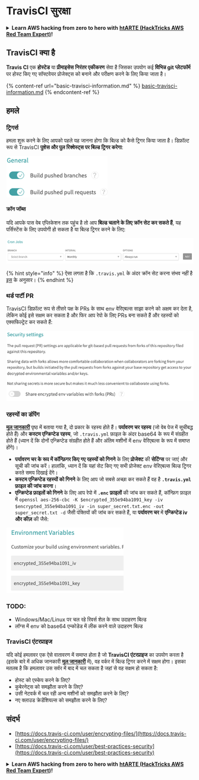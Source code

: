 # TravisCI सुरक्षा

<details>

<summary><strong>Learn AWS hacking from zero to hero with</strong> <a href="https://training.hacktricks.xyz/courses/arte"><strong>htARTE (HackTricks AWS Red Team Expert)</strong></a><strong>!</strong></summary>

HackTricks का समर्थन करने के अन्य तरीके:

* यदि आप चाहते हैं कि आपकी **कंपनी का विज्ञापन HackTricks में दिखाई दे** या **HackTricks को PDF में डाउनलोड करें** तो [**सब्सक्रिप्शन प्लान्स**](https://github.com/sponsors/carlospolop) देखें!
* [**आधिकारिक PEASS & HackTricks स्वैग**](https://peass.creator-spring.com) प्राप्त करें
* [**The PEASS Family**](https://opensea.io/collection/the-peass-family) की खोज करें, हमारे विशेष [**NFTs**](https://opensea.io/collection/the-peass-family) का संग्रह
* 💬 [**Discord group**](https://discord.gg/hRep4RUj7f) में **शामिल हों** या [**telegram group**](https://t.me/peass) में या **Twitter** 🐦 पर मुझे **फॉलो** करें [**@carlospolopm**](https://twitter.com/carlospolopm)**.**
* [**HackTricks**](https://github.com/carlospolop/hacktricks) और [**HackTricks Cloud**](https://github.com/carlospolop/hacktricks-cloud) github repos में PRs सबमिट करके अपनी हैकिंग ट्रिक्स साझा करें।

</details>

## TravisCI क्या है

**Travis CI** एक **होस्टेड** या **प्रीमाइसेस** **निरंतर एकीकरण** सेवा है जिसका उपयोग कई **विभिन्न git प्लेटफॉर्म** पर होस्ट किए गए सॉफ्टवेयर प्रोजेक्ट्स को बनाने और परीक्षण करने के लिए किया जाता है।

{% content-ref url="basic-travisci-information.md" %}
[basic-travisci-information.md](basic-travisci-information.md)
{% endcontent-ref %}

## हमले

### ट्रिगर्स

हमला शुरू करने के लिए आपको पहले यह जानना होगा कि बिल्ड को कैसे ट्रिगर किया जाता है। डिफ़ॉल्ट रूप से TravisCI **पुशेस और पुल रिक्वेस्ट्स पर बिल्ड ट्रिगर करेगा**:

![](<../../.gitbook/assets/image (19) (1).png>)

#### क्रॉन जॉब्स

यदि आपके पास वेब एप्लिकेशन तक पहुंच है तो आप **बिल्ड चलाने के लिए क्रॉन सेट कर सकते हैं**, यह पर्सिस्टेंस के लिए उपयोगी हो सकता है या बिल्ड ट्रिगर करने के लिए:

![](<../../.gitbook/assets/image (42).png>)

{% hint style="info" %}
ऐसा लगता है कि `.travis.yml` के अंदर क्रॉन सेट करना संभव नहीं है [इस](https://github.com/travis-ci/travis-ci/issues/9162) के अनुसार।
{% endhint %}

### थर्ड पार्टी PR

TravisCI डिफ़ॉल्ट रूप से तीसरे पक्ष के PRs के साथ env वेरिएबल्स साझा करने को अक्षम कर देता है, लेकिन कोई इसे सक्षम कर सकता है और फिर आप रेपो के लिए PRs बना सकते हैं और रहस्यों को एक्सफिल्ट्रेट कर सकते हैं:

![](<../../.gitbook/assets/image (1) (1) (1) (1) (1) (1) (1) (1) (1) (1) (1) (1) (1).png>)

### रहस्यों का डंपिंग

[**मूल जानकारी**](basic-travisci-information.md) पृष्ठ में बताया गया है, दो प्रकार के रहस्य होते हैं। **पर्यावरण चर रहस्य** (जो वेब पेज में सूचीबद्ध होते हैं) और **कस्टम एन्क्रिप्टेड रहस्य**, जो `.travis.yml` फ़ाइल के अंदर base64 के रूप में संग्रहीत होते हैं (ध्यान दें कि दोनों एन्क्रिप्टेड संग्रहीत होते हैं और अंतिम मशीनों में env वेरिएबल्स के रूप में समाप्त होंगे)।

* **पर्यावरण चर के रूप में कॉन्फ़िगर किए गए रहस्यों को गिनने** के लिए **प्रोजेक्ट** की **सेटिंग्स** पर जाएं और सूची की जांच करें। हालांकि, ध्यान दें कि यहां सेट किए गए सभी प्रोजेक्ट env वेरिएबल्स बिल्ड ट्रिगर करते समय दिखाई देंगे।
* **कस्टम एन्क्रिप्टेड रहस्यों को गिनने** के लिए आप जो सबसे अच्छा कर सकते हैं वह है **`.travis.yml` फ़ाइल की जांच करना**।
* **एन्क्रिप्टेड फ़ाइलों को गिनने** के लिए आप रेपो में **`.enc` फ़ाइलों** की जांच कर सकते हैं, कॉन्फ़िग फ़ाइल में `openssl aes-256-cbc -K $encrypted_355e94ba1091_key -iv $encrypted_355e94ba1091_iv -in super_secret.txt.enc -out super_secret.txt -d` जैसी पंक्तियों की जांच कर सकते हैं, या **पर्यावरण चर** में **एन्क्रिप्टेड iv और कीज़** की जैसे:

![](<../../.gitbook/assets/image (71).png>)

### TODO:

* Windows/Mac/Linux पर चल रहे रिवर्स शेल के साथ उदाहरण बिल्ड
* लॉग्स में env को base64 एन्कोडेड में लीक करने वाले उदाहरण बिल्ड

### TravisCI एंटरप्राइज

यदि कोई हमलावर एक ऐसे वातावरण में समाप्त होता है जो **TravisCI एंटरप्राइज** का उपयोग करता है (इसके बारे में अधिक जानकारी [**मूल जानकारी**](basic-travisci-information.md#travisci-enterprise) में), वह वर्कर में बिल्ड ट्रिगर करने में सक्षम होगा। इसका मतलब है कि हमलावर उस सर्वर में बाद में चल सकता है जहां से वह सक्षम हो सकता है:

* होस्ट को एस्केप करने के लिए?
* कुबेरनेट्स को समझौता करने के लिए?
* उसी नेटवर्क में चल रही अन्य मशीनों को समझौता करने के लिए?
* नए क्लाउड क्रेडेंशियल्स को समझौता करने के लिए?

## संदर्भ

* [https://docs.travis-ci.com/user/encrypting-files/](https://docs.travis-ci.com/user/encrypting-files/)
* [https://docs.travis-ci.com/user/best-practices-security](https://docs.travis-ci.com/user/best-practices-security)

<details>

<summary><strong>Learn AWS hacking from zero to hero with</strong> <a href="https://training.hacktricks.xyz/courses/arte"><strong>htARTE (HackTricks AWS Red Team Expert)</strong></a><strong>!</strong></summary>

HackTricks का समर्थन करने के अन्य तरीके:

* यदि आप चाहते हैं कि आपकी **कंपनी का विज्ञापन HackTricks में दिखाई दे** या **HackTricks को PDF में डाउनलोड करें** तो [**सब्सक्रिप्शन प्लान्स**](https://github.com/sponsors/carlospolop) देखें!
* [**आधिकारिक PEASS & HackTricks स्वैग**](https://peass.creator-spring.com) प्राप्त करें
* [**The PEASS Family**](https://opensea.io/collection/the-peass-family) की खोज करें, हमारे विशेष [**NFTs**](https://opensea.io/collection/the-peass-family) का संग्रह
* 💬 [**Discord group**](https://discord.gg/hRep4RUj7f) में **शामिल हों** या [**telegram group**](https://t.me/peass) में या **Twitter** 🐦 पर मुझे **फॉलो** करें [**@carlospolopm**](https://twitter.com/carlospolopm)**.**
* [**HackTricks**](https://github.com/carlospolop/hacktricks) और [**HackTricks Cloud**](https://github.com/carlospolop/hacktricks-cloud) github repos में PRs सबमिट करके अपनी हैकिंग ट्रिक्स साझा करें।

</details>
